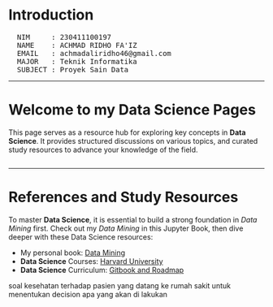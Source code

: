 # Introduction

<pre>
  NIM     : 230411100197
  NAME    : ACHMAD RIDHO FA'IZ
  EMAIL   : achmadaliridho46@gmail.com
  MAJOR   : Teknik Informatika
  SUBJECT : Proyek Sain Data
</pre>

---

# Welcome to my Data Science Pages

This page serves as a resource hub for exploring key concepts in **Data Science**. It provides structured discussions on various topics, and curated study resources to advance your knowledge of the field.

```{tableofcontents}
```

---

# References and Study Resources

To master **Data Science**, it is essential to build a strong foundation in _Data Mining_ first. Check out my _Data Mining_ in this Jupyter Book, then dive deeper with these Data Science resources:
- My personal book: [Data Mining](https://rhindottire.github.io/Data-Mining/intro.html)
- **Data Science** Courses: [Harvard University](https://pll.harvard.edu/subject/data-science)
- **Data Science** Curriculum: [Gitbook and Roadmap](https://dsi-data-curriculum.gitbook.io/ds-curriculum/)


soal kesehatan terhadap pasien yang datang ke rumah sakit untuk menentukan decision apa yang akan di lakukan  